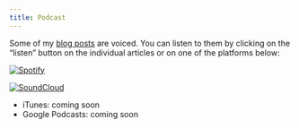 ```yaml
---
title: Podcast
---
```


Some of my [blog posts](/blog) are voiced. You can listen to them by clicking on the &ldquo;listen&rdquo; button on the individual articles or on one of the platforms below:

[![Spotify](logos/spotify.svg)](https://open.spotify.com/show/7CIjRONYPExPeFs2R8GDZ0)

[![SoundCloud](logos/soundcloud.svg)](https://soundcloud.com/pasztor_at)

- iTunes: coming soon
- Google Podcasts: coming soon 
